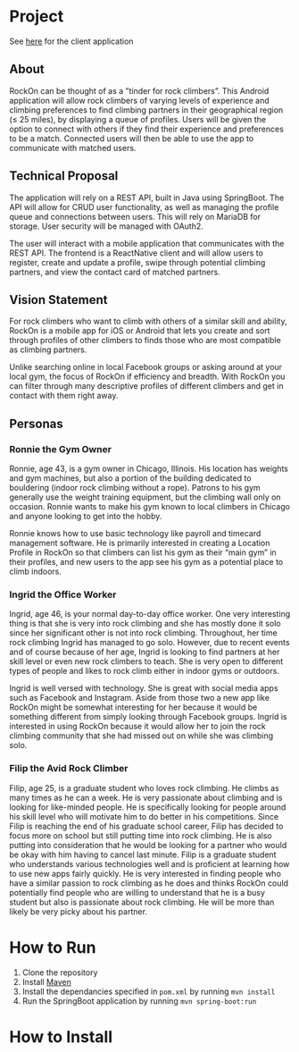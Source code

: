 # Project

See [here](https://github.com/CIS3296SoftwareDesignF21/rockon-mobile) for the client application

## About
RockOn can be thought of as a ”tinder for rock climbers”. This Android application will
allow rock climbers of varying levels of experience and climbing preferences to find climbing partners in their
geographical region (≤ 25 miles), by displaying a queue of profiles. Users will be given the option to connect
with others if they find their experience and preferences to be a match. Connected users will then be able
to use the app to communicate with matched users.

## Technical Proposal
The application will rely on a REST API, built in Java using SpringBoot. The API will allow for CRUD
user functionality, as well as managing the profile queue and connections between users. This will rely on
MariaDB for storage. User security will be managed with OAuth2.

The user will interact with a mobile application that communicates with the REST API. The frontend is a ReactNative client and
will allow users to register, create and update a profile, swipe through potential climbing partners, and view the contact card 
of matched partners.

## Vision Statement
For rock climbers who want to climb with others of a similar skill and ability, RockOn is a mobile app for iOS or Android that lets you create and sort through profiles of other climbers to finds those who are most compatible as climbing partners.

Unlike searching online in local Facebook groups or asking around at your local gym, the focus of RockOn if efficiency and breadth. With RockOn you can filter through many descriptive profiles of different climbers and get in contact with them right away.

## Personas
### Ronnie the Gym Owner
Ronnie, age 43, is a gym owner in Chicago, Illinois. His location has weights and gym machines, but also a portion of the building dedicated to bouldering (indoor rock climbing without a rope). Patrons to his gym generally use the weight training equipment, but the climbing wall only on occasion. Ronnie wants to make his gym known to local climbers in Chicago and anyone looking to get into the hobby.

Ronnie knows how to use basic technology like payroll and timecard management software. He is primarily interested in creating a Location Profile in RockOn so that climbers can list his gym as their “main gym” in their profiles, and new users to the app see his gym as a potential place to climb indoors.

### Ingrid the Office Worker
Ingrid, age 46, is your normal day-to-day office worker. One very interesting thing is that she is very into rock climbing
and she has mostly done it solo since her significant other is not into rock climbing. Throughout, her time rock climbing Ingrid has managed
to go solo. However, due to recent events and of course because of her age, Ingrid is looking to find partners at her skill level or
even new rock climbers to teach. She is very open to different types of people and likes to rock climb either in indoor gyms or outdoors.

Ingrid is well versed with technology. She is great with social media apps such as Facebook and Instagram. Aside from those two a new app
like RockOn might be somewhat interesting for her because it would be something different from simply looking through Facebook groups. 
Ingrid is interested in using RockOn because it would allow her to join the rock climbing community that she had missed out on while she was climbing solo.

### Filip the Avid Rock Climber
Filip, age 25, is a graduate student who loves rock climbing. He climbs as many times as he can a week. He is very passionate about climbing and is looking for like-minded people. He is specifically looking for people around his skill level who will motivate him to do better in his competitions. Since Filip is reaching the end of his graduate school career, Filip has decided to focus more on school but still putting time into rock climbing.  He is also putting into consideration that he would be looking for a partner who would be okay with him having to cancel last minute.
Filip is a graduate student who understands various technologies well and is proficient at learning how to use new apps fairly quickly. He is very interested in finding people who have a similar passion to rock climbing as he does and thinks RockOn could potentially find people who are willing to understand that he is a busy student but also is passionate about rock climbing. He will be more than likely be very picky about his partner.

# How to Run

1. Clone the repository
2. Install [Maven](https://maven.apache.org/install.html)
3. Install the dependancies specified in `pom.xml` by running `mvn install`
4. Run the SpringBoot application by running `mvn spring-boot:run`

# How to Install



